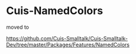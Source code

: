 Cuis-NamedColors
================

moved to

 https://github.com/Cuis-Smalltalk/Cuis-Smalltalk-Dev/tree/master/Packages/Features/NamedColors

